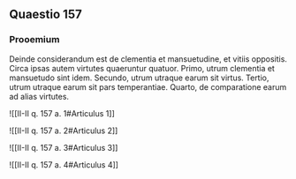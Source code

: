 ## Quaestio 157

### Prooemium

Deinde considerandum est de clementia et mansuetudine, et vitiis oppositis. Circa ipsas autem virtutes quaeruntur quatuor. Primo, utrum clementia et mansuetudo sint idem. Secundo, utrum utraque earum sit virtus. Tertio, utrum utraque earum sit pars temperantiae. Quarto, de comparatione earum ad alias virtutes.

![[II-II q. 157 a. 1#Articulus 1]]

![[II-II q. 157 a. 2#Articulus 2]]

![[II-II q. 157 a. 3#Articulus 3]]

![[II-II q. 157 a. 4#Articulus 4]]


